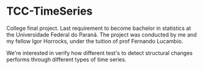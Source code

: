 # TCC-TimeSeries
College final project. Last requirement to become bachelor in statistics at the Universidade Federal do Paraná. The project was conducted by me and my fellow Igor Horrocks, under the tuition of prof Fernando Lucambio. 

We're interested in verify how different test's to detect structural changes performs through different types of time series.
